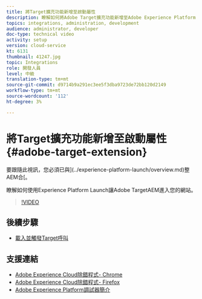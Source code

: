 ```yaml
---
title: 將Target擴充功能新增至啟動屬性
description: 瞭解如何將Adobe Target擴充功能新增至Adobe Experience Platform Launch財產。
topics: integrations, administration, development
audience: administrator, developer
doc-type: technical video
activity: setup
version: cloud-service
kt: 6131
thumbnail: 41247.jpg
topic: Integrations
role: 開發人員
level: 中級
translation-type: tm+mt
source-git-commit: d9714b9a291ec3ee5f3dba9723de72bb120d2149
workflow-type: tm+mt
source-wordcount: '112'
ht-degree: 3%

---
```



# 將Target擴充功能新增至啟動屬性{#adobe-target-extension}

要跟隨此視訊，您必須已與](../experience-platform-launch/overview.md)整AEM合[。

瞭解如何使用Experience Platform Launch讓Adobe TargetAEM進入您的網站。

>[!VIDEO](https://video.tv.adobe.com/v/41247?quality=12&learn=on)

## 後續步驟

+ [載入並觸發Target呼叫](./load-and-fire-target.md)

## 支援連結

+ [Adobe Experience Cloud除錯程式- Chrome](https://chrome.google.com/webstore/detail/adobe-experience-cloud-de/ocdmogmohccmeicdhlhhgepeaijenapj)
+ [Adobe Experience Cloud除錯程式- Firefox](https://addons.mozilla.org/en-US/firefox/addon/adobe-experience-platform-dbg/)
+ [Adobe Experience Platform調試器簡介](https://docs.adobe.com/content/help/en/platform-learn/tutorials/data-ingestion/web-sdk/introduction-to-the-experience-platform-debugger.html)